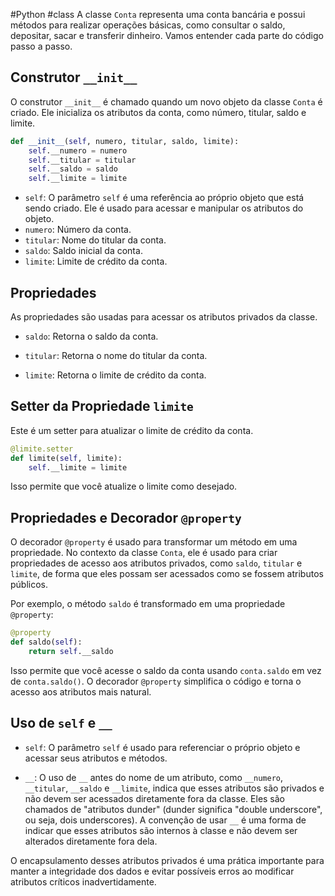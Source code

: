#Python #class 
A classe `Conta` representa uma conta bancária e possui métodos para realizar operações básicas, como consultar o saldo, depositar, sacar e transferir dinheiro. Vamos entender cada parte do código passo a passo.

## Construtor `__init__`

O construtor `__init__` é chamado quando um novo objeto da classe `Conta` é criado. Ele inicializa os atributos da conta, como número, titular, saldo e limite.

```python
def __init__(self, numero, titular, saldo, limite):
    self.__numero = numero
    self.__titular = titular
    self.__saldo = saldo
    self.__limite = limite
```

- `self`: O parâmetro `self` é uma referência ao próprio objeto que está sendo criado. Ele é usado para acessar e manipular os atributos do objeto.
- `numero`: Número da conta.
- `titular`: Nome do titular da conta.
- `saldo`: Saldo inicial da conta.
- `limite`: Limite de crédito da conta.

## Propriedades

As propriedades são usadas para acessar os atributos privados da classe.

- `saldo`: Retorna o saldo da conta.

- `titular`: Retorna o nome do titular da conta.

- `limite`: Retorna o limite de crédito da conta.

## Setter da Propriedade `limite`

Este é um setter para atualizar o limite de crédito da conta.

```python
@limite.setter
def limite(self, limite):
    self.__limite = limite
```

Isso permite que você atualize o limite como desejado.

## Propriedades e Decorador `@property`

O decorador `@property` é usado para transformar um método em uma propriedade. No contexto da classe `Conta`, ele é usado para criar propriedades de acesso aos atributos privados, como `saldo`, `titular` e `limite`, de forma que eles possam ser acessados como se fossem atributos públicos.

Por exemplo, o método `saldo` é transformado em uma propriedade `@property`:

```python
@property
def saldo(self):
    return self.__saldo
```

Isso permite que você acesse o saldo da conta usando `conta.saldo` em vez de `conta.saldo()`. O decorador `@property` simplifica o código e torna o acesso aos atributos mais natural.

## Uso de `self` e `__`

- `self`: O parâmetro `self` é usado para referenciar o próprio objeto e acessar seus atributos e métodos.

- `__`: O uso de `__` antes do nome de um atributo, como `__numero`, `__titular`, `__saldo` e `__limite`, indica que esses atributos são privados e não devem ser acessados diretamente fora da classe. Eles são chamados de "atributos dunder" (dunder significa "double underscore", ou seja, dois underscores). A convenção de usar `__` é uma forma de indicar que esses atributos são internos à classe e não devem ser alterados diretamente fora dela.

O encapsulamento desses atributos privados é uma prática importante para manter a integridade dos dados e evitar possíveis erros ao modificar atributos críticos inadvertidamente.